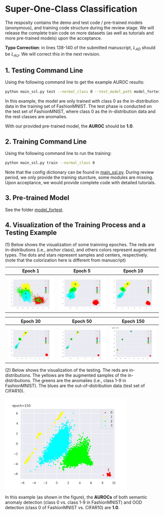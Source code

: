# Super-One-Class Classification

The resposity contains the demo and test code / pre-trained models (anonymous), and training code structure during the review stage. We will release the complete train code on more datasets (as well as tutorials and more pre-trained models) upon the acceptance. 

**Typo Correction**: in lines 138-140 of the submitted manuscript, $L_{AD}$ should be $L_{AU}$. We will correct this in the next revision.
 


## 1. Testing Command Line

Using the following command line to get the example AUROC results: 
```sh
python main_ssl.py test --normal_class 0 --test_model_path model_fortest/class_0_fmnist.pth
```
In this example, the model are only trained with class 0 as the in-distribution data in the training set of FashionMNIST. The test phase is conducted on the test set of FashionMNIST, where class 0 as the in-distribution data and the rest classes are anomalies. 

With our provided pre-trained model, the **AUROC** should be **1.0**. 

## 2. Training Command Line

Using the following command line to run the training:

```sh
python main_ssl.py train --normal_class 0 
```
Note that the config dictionary can be found in [main_ssl.py](./main_ssl.py). During review period, we only provide the training sturcture, some modules are missing. Upon acceptance, we would provide complete code with detailed tutorials. 

## 3. Pre-trained Model 

See the folder [model_fortest](./model_fortest).  

## 4. Visualization of the Training Process and a Testing Example

(1) Below shows the visualization of some trainning epoches. The reds are in-distributions (i.e., anchor class), and others colors represent augmented types. The dots and stars represent samples and centers, respectively. (note that the colorization here is different from manuscript) 


Epoch 1            |  Epoch 5 | Epoch 10 
:-------------------------:|:-------------------------:|:-------------------------:
<img src="./training_log/epoch0.jpg" width="280"/> |  <img src="./training_log/epoch5.jpg" width="280"/> | <img src="./training_log/epoch10.jpg" width="280"/> 

Epoch 30            |  Epoch 50 | Epoch 150
:-------------------------:|:-------------------------:|:-------------------------:
<img src="./training_log/epoch30.jpg" width="280"/> |  <img src="./training_log/epoch50.jpg" width="280"/> | <img src="./training_log/epoch150.jpg" width="280"/> 

(2) Below shows the visualization of the testing. The reds are in-distributions. The yellows are the augmented samples of the in-distributions. The greens are the anomalies (i.e., class 1-9 in FashionMNIST). The blues are the out-of-distribution data (test set of CIFAR10). 


<img src="./training_log/test.jpg" width="400"/>

In this example (as shown in the figure), the **AUROCs** of both semantic anomaly detection (class 0 vs. class 1-9 in FashionMNIST) and OOD detection (class 0 of FashionMNIST vs. CIFAR10) are **1.0**. 


